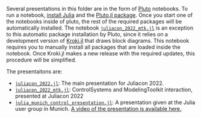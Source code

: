 Several presentations in this folder are in the form of [Pluto](https://github.com/fonsp/Pluto.jl) notebooks. To run a notebook, [install Julia](https://julialang.org/downloads/) and the [Pluto.jl package](https://github.com/fonsp/Pluto.jl). Once you start one of the notebooks inside of pluto, the rest of the required packages will be automatically installed. The notebook [`juliacon_2022_mtk.jl`](https://github.com/JuliaControl/ControlExamples.jl/blob/master/presentations/juliacon_2022_mtk.jl) is an exception to this automatic package installation by Pluto, since it relies on a development version of [Kroki.jl](https://github.com/bauglir/Kroki.jl) that draws block diagrams. This notebook requires you to manually install all packages that are loaded inside the notebook. Once Kroki.jl makes a new release with the required updates, this procedure will be simplified.

The presentaitons are:
- [`juliacon_2022.jl`](https://github.com/JuliaControl/ControlExamples.jl/blob/master/presentations/juliacon_2022.jl): The main presentation for Juliacon 2022.
- [`juliacon_2022_mtk.jl`](https://github.com/JuliaControl/ControlExamples.jl/blob/master/presentations/juliacon_2022_mtk.jl): ControlSystems and ModelingToolkit interaction, presented at Juliacon 2022
- [`julia_munich_control_presentation.jl`](https://github.com/JuliaControl/ControlExamples.jl/blob/master/presentations/julia_munich_control_presentation.jl): A presentation given at the Julia user group in Munich. [A video of the presentation is available here.](https://youtu.be/Fdz2Fsm1aTY)
